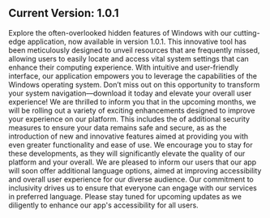 ## Current Version: 1.0.1

Explore the often-overlooked hidden features of Windows with our cutting-edge application, now available in version 1.0.1. This innovative tool has been meticulously designed to unveil resources that are frequently missed, allowing users to easily locate and access vital system settings that can enhance their computing experience. With intuitive and user-friendly interface, our application empowers you to leverage the capabilities of the Windows operating system. Don’t miss out on this opportunity to transform your system navigation—download it today and elevate your overall user experience!
We are thrilled to inform you that in the upcoming months, we will be rolling out a variety of exciting enhancements designed to improve your experience on our platform. This includes the of additional security measures to ensure your data remains safe and secure, as as the introduction of new and innovative features aimed at providing you with even greater functionality and ease of use. We encourage you to stay for these developments, as they will significantly elevate the quality of our platform and your overall.
We are pleased to inform our users that our app will soon offer additional language options, aimed at improving accessibility and overall user experience for our diverse audience. Our commitment to inclusivity drives us to ensure that everyone can engage with our services in preferred language. Please stay tuned for upcoming updates as we diligently to enhance our app's accessibility for all users.
